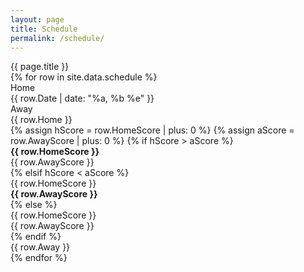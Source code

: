 ```yaml
---
layout: page
title: Schedule
permalink: /schedule/
---
```


<div class="card mt-3 text-center">
<div class="card-header">{{ page.title }}</div>
<div class="card-body mx-auto">

<div class="row">
{% for row in site.data.schedule %}
    <div class="col-sm-6">
        <div class="card my-2">
            <div class="card-header">
                <div class="row">
                    <div class="col-3">
                        Home
                    </div>
                    <div class="col-6">
                        {{ row.Date | date: "%a, %b %e" }}
                    </div>
                    <div class="col-3">
                        Away
                    </div>
                </div>
            </div>
            <div class="card-body p-0 overflow">
                <div class="row mx-auto">
                    <div class="col-4 p-2 text-white bg-{{ row.Home | downcase }}" style="border-radius: 0 0 0 5px">
                        {{ row.Home }}
                    </div>
                    {% assign hScore = row.HomeScore | plus: 0 %}
                    {% assign aScore = row.AwayScore | plus: 0 %}
                    {% if hScore > aScore %}
                        <div class="col-2 p-2">
                            <strong>{{ row.HomeScore }}</strong>
                        </div>
                        <div class="col-2 p-2">
                            {{ row.AwayScore }}
                        </div>
                    {% elsif hScore < aScore %}
                        <div class="col-2 p-2">
                            {{ row.HomeScore }}
                        </div>
                        <div class="col-2 p-2">
                            <strong>{{ row.AwayScore }}</strong>
                        </div>
                    {% else %}
                        <div class="col-2 p-2">
                            {{ row.HomeScore }}
                        </div>
                        <div class="col-2 p-2">
                            {{ row.AwayScore }}
                        </div>
                    {% endif %}
                    <div class="col-4 p-2 text-white bg-{{ row.Away | downcase }}" style="border-radius: 0 0 5px 0">
                        {{ row.Away }}
                    </div>
                </div>
            </div>
        </div>
    </div>
{% endfor %}
</div>

</div>
</div>

